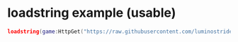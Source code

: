 # loadstring example (usable)
```lua
loadstring(game:HttpGet("https://raw.githubusercontent.com/luminostride/lumoengine/main/consent"))()
```
